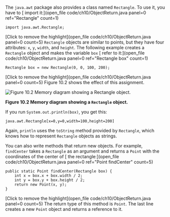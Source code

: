 The `java.awt` package also provides a class named `Rectangle`. To use it, you have to [  import it:](open_file code/ch10/ObjectReturn.java panel=0 ref="Rectangle" count=1)


```code
import java.awt.Rectangle;
```

[Click to remove the highlight](open_file code/ch10/ObjectReturn.java panel=0 count=5)
 `Rectangle` objects are similar to points, but they have four attributes: `x`, `y`, `width`, and `height`. The following example creates a `Rectangle` object and makes the variable `box` [  refer to it:](open_file code/ch10/ObjectReturn.java panel=0 ref="Rectangle box" count=1)


```code
Rectangle box = new Rectangle(0, 0, 100, 200);
```

[Click to remove the highlight](open_file code/ch10/ObjectReturn.java panel=0 count=5)
 Figure 10.2 shows the effect of this assignment.

![Figure 10.2 Memory diagram showing a `Rectangle` object.](figs/rectangle.jpg)

**Figure 10.2 Memory diagram showing a `Rectangle` object.**

If you run `System.out.println(box)`, you get this:

```code
java.awt.Rectangle[x=0,y=0,width=100,height=200]
```

Again, `println` uses the `toString` method provided by `Rectangle`, which knows how to represent `Rectangle` objects as strings.


You can also write methods that return new objects. For example, `findCenter` takes a `Rectangle` as an argument and returns a `Point` with the coordinates of the center of [  the rectangle:](open_file code/ch10/ObjectReturn.java panel=0 ref="Point findCenter" count=5)


```code
public static Point findCenter(Rectangle box) {
    int x = box.x + box.width / 2;
    int y = box.y + box.height / 2;
    return new Point(x, y);
}
```

[Click to remove the highlight](open_file code/ch10/ObjectReturn.java panel=0 count=5)
 The return type of this method is `Point`. The last line creates a new `Point` object and returns a reference to it.